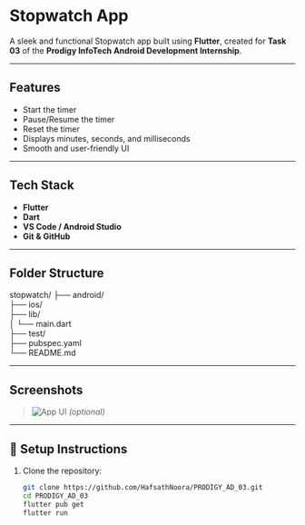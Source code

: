 #  Stopwatch App

A sleek and functional Stopwatch app built using **Flutter**, created for **Task 03** of the **Prodigy InfoTech Android Development Internship**.

---

##  Features

- Start the timer
- Pause/Resume the timer
- Reset the timer
- Displays minutes, seconds, and milliseconds
- Smooth and user-friendly UI

---

##  Tech Stack

- **Flutter**
- **Dart**
- **VS Code / Android Studio**
- **Git & GitHub**

---

##  Folder Structure

stopwatch/
├── android/  
├── ios/  
├── lib/  
│   └── main.dart  
├── test/  
├── pubspec.yaml  
└── README.md  

---

##  Screenshots

  
> ![App UI]() *(optional)*

---

## 🔧 Setup Instructions

1. Clone the repository:
   ```bash
   git clone https://github.com/HafsathNoora/PRODIGY_AD_03.git
   cd PRODIGY_AD_03
   flutter pub get
   flutter run
